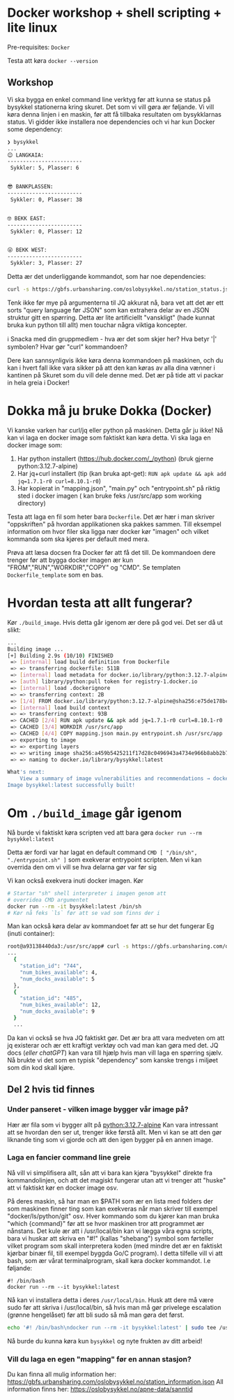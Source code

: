 # Docker workshop + shell scripting + lite linux
Pre-requisites: `Docker`

Testa att køra `docker --version`


## Workshop
Vi ska bygga en enkel command line verktyg før att kunna se status på bysykkel stationerna
kring skuret.
Det som vi vill gøra ær føljande. Vi vill køra denna linjen
i en maskin, før att få tillbaka resultaten om bysykklarnas status. Vi gidder ikke installera noe dependencies och vi har kun Docker some dependency:
```bash
❯ bysykkel
...
😊 LANGKAIA:
------------------------
 Sykkler: 5, Plasser: 6


😎 BANKPLASSEN:
------------------------
 Sykkler: 0, Plasser: 38


🤓 BEKK EAST:
------------------------
 Sykkler: 0, Plasser: 12


😜 BEKK WEST:
------------------------
 Sykkler: 3, Plasser: 27
```
Detta ær det underliggande kommandot, som har noe dependencies:
```bash
curl -s https://gbfs.urbansharing.com/oslobysykkel.no/station_status.json | jq '[.data.stations[] | {station_id, num_bikes_available, num_docks_available}]' | python main.py
```
Tenk ikke før mye på argumenterna til JQ akkurat nå, bara vet att det ær ett sorts "query language før JSON" som kan extrahera delar av en JSON struktur gitt en spørring.
Detta ær lite artificiellt "vanskligt" (hade kunnat bruka kun python till allt) men touchar några viktiga koncepter.

ℹ️ Snacka med din gruppmedlem - hva ær det som skjer her? Hva betyr '|' symbolen? Hvar gør "curl" kommandoen?

Dere kan sannsynligvis ikke køra denna kommandoen på maskinen, och du kan i hvert fall ikke vara sikker på
att den kan køras av alla dina vænner i kantinen på Skuret som du vill dele denne med. Det ær på
tide att vi packar in hela greia i Docker!

# Dokka må ju bruke Dokka (Docker)
Vi kanske varken har curl/jq eller python på maskinen. Detta går ju ikke! Nå kan vi laga en docker image som faktiskt kan køra detta.
Vi ska laga en docker image som:
1. Har python installert (https://hub.docker.com/_/python) (bruk gjerne python:3.12.7-alpine)
2. Har jq+curl installert (tip (kan bruka apt-get): `RUN apk update && apk add jq=1.7.1-r0 curl=8.10.1-r0`)
3. Har kopierat in "mapping.json", "main.py" och "entrypoint.sh" på riktig sted i docker imagen ( kan bruke feks /usr/src/app som working directory)

Testa att laga en fil som heter bara `Dockerfile`. Det ær hær i man skriver "oppskriften" på hvordan applikationen ska pakkes sammen. Till eksempel information om hvor filer ska ligga nær docker kør "imagen" och vilket kommanda som ska kjøres per default med mera.

Prøva att læsa docsen fra Docker før att få det till. De kommandoen dere trenger før att bygga docker imagen
ær kun "FROM","RUN","WORKDIR","COPY" og "CMD".
Se templaten `Dockerfile_template` som en bas.
# Hvordan testa att allt fungerar?
Kør `./build_image`. Hvis detta går igenom ær dere på god vei. Det ser då ut slikt:
```bash
...
Building image ...
[+] Building 2.9s (10/10) FINISHED                                                                                           docker:desktop-linux
 => [internal] load build definition from Dockerfile                                                                                         0.0s
 => => transferring dockerfile: 511B                                                                                                         0.0s
 => [internal] load metadata for docker.io/library/python:3.12.7-alpine                                                                      2.9s
 => [auth] library/python:pull token for registry-1.docker.io                                                                                0.0s
 => [internal] load .dockerignore                                                                                                            0.0s
 => => transferring context: 2B                                                                                                              0.0s
 => [1/4] FROM docker.io/library/python:3.12.7-alpine@sha256:e75de178bc15e72f3f16bf75a6b484e33d39a456f03fc771a2b3abb9146b75f8                0.0s
 => [internal] load build context                                                                                                            0.0s
 => => transferring context: 93B                                                                                                             0.0s
 => CACHED [2/4] RUN apk update && apk add jq=1.7.1-r0 curl=8.10.1-r0                                                                        0.0s
 => CACHED [3/4] WORKDIR /usr/src/app                                                                                                        0.0s
 => CACHED [4/4] COPY mapping.json main.py entrypoint.sh /usr/src/app                                                                        0.0s
 => exporting to image                                                                                                                       0.0s
 => => exporting layers                                                                                                                      0.0s
 => => writing image sha256:a459b5425211f17d28c0496943a4734e966b8abb2b742dd2f069e139c14f0540                                                 0.0s
 => => naming to docker.io/library/bysykkel:latest                                                                                           0.0s

What's next:
    View a summary of image vulnerabilities and recommendations → docker scout quickview 
Image bysykkel:latest successfully built!
```


# Om `./build_image` går igenom
Nå burde vi faktiskt køra scripten ved att bara gøra `docker run --rm bysykkel:latest`

Detta ær fordi var har lagat en default command `CMD [ "/bin/sh", "./entrypoint.sh" ]` som
exekverar entrypoint scripten. Men vi kan overrida den om vi vill se hva delarna gør var før sig

Vi kan också exekvera inuti docker imagen. Kør
```bash
# Startar "sh" shell interpreter i imagen genom att
# overridea CMD argumentet
docker run --rm -it bysykkel:latest /bin/sh
# Kør nå feks `ls` før att se vad som finns der i
```
Man kan också køra delar av kommandoet før att se hur det fungerar
Eg (inuti container):
```bash
root@a93138440da3:/usr/src/app# curl -s https://gbfs.urbansharing.com/oslobysykkel.no/station_status.json | jq '[.data.stations[] | {station_id, num_bikes_available, num_docks_available}]'`
...
  {
    "station_id": "744",
    "num_bikes_available": 4,
    "num_docks_available": 5
  },
  {
    "station_id": "485",
    "num_bikes_available": 12,
    "num_docks_available": 9
  }
  ...
```
Da kan vi också se hva JQ faktiskt gør. Det ær bra att vara medveten om att jq existerar och ær ett kraftigt verktøy och vad man kan gøra med det. JQ docs (*eller chatGPT*) kan vara till hjælp hvis man vill laga en spørring sjælv. Nå brukte
vi det som en typisk "dependency" som kanske trengs i miljøet som din kod skall kjøre.



## Del 2 hvis tid finnes


### Under panseret - vilken image bygger vår image på?
Hær ær fila som vi bygger allt på [python:3.12.7-alpine](https://hub.docker.com/layers/library/python/3.12.7-alpine/images/sha256-2163c5b97d8aa257d70f5b13eed2b9ae7f261fd479c4b114ca88160c7f2e6409?context=explore)
Kan vara intressant att se hvordan den ser ut, trenger ikke førstå allt. Men vi kan se att den gør liknande
ting som vi gjorde och att den igen bygger på en annen image.

### Laga en fancier command line greie
Nå vill vi simplifisera allt, sån att vi bara kan kjøra "bysykkel" direkte fra kommandolinjen, och
att det magiskt fungerar utan att vi trenger att "huske" att vi faktiskt kør en docker image osv.

På deres maskin, så har man en $PATH som ær en lista med folders der som maskinen finner ting som kan exekveras når man skriver till exempel "docker/ls/python/git" osv. Hver kommando som du kjører kan man bruka "which {command}" før att se hvor maskinen tror att programmet ær nånstans. Det kule ær att i /usr/local/bin kan vi lægga våra egna scripts,
bara vi huskar att skriva en "#!" (kallas "shebang") symbol som førteller vilket program som skall interpretera koden (med mindre det ær en faktiskt kjørbar binær fil, till exempel byggda Go/C program).
I detta tilfelle vill vi att bash, som ær vårat terminalprogram, skall køra docker kommandot. I.e føljande:

```
#! /bin/bash
docker run --rm --it bysykkel:latest
```
Nå kan vi installera detta i deres `/usr/local/bin`. Husk att dere må være sudo før att skriva i /usr/local/bin, så hvis
man må gør privelege escalation (grønne hengelåset) før att bli sudo så må man gøra det først.
```bash
echo '#! /bin/bash\ndocker run --rm -it bysykkel:latest' | sudo tee /usr/local/bin/bysykkel && sudo chmod +x /usr/local/bin/bysykkel
```

Nå burde du kunna køra kun  `bysykkel` og nyte frukten av ditt arbeid!

### Vill du laga en egen "mapping" før en annan stasjon?
Du kan finna all mulig information her: https://gbfs.urbansharing.com/oslobysykkel.no/station_information.json
All information finns her: https://oslobysykkel.no/apne-data/sanntid



